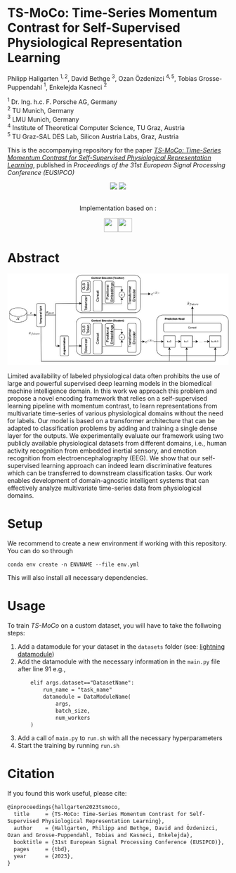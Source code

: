 <h1>TS-MoCo: Time-Series Momentum Contrast for Self-Supervised Physiological Representation Learning</h1>

Philipp Hallgarten $^{1,2}$,
David Bethge $^{3}$,
Ozan Özdenizci $^{4,5}$,
Tobias Grosse-Puppendahl $^{1}$,
Enkelejda Kasneci $^{2}$

$^{1}$ Dr. Ing. h.c. F. Porsche AG, Germany<br/>
$^{2}$ TU Munich, Germany<br/>
$^{3}$ LMU Munich, Germany<br/>
$^{4}$ Institute of Theoretical Computer Science, TU Graz, Austria<br/>
$^{5}$ TU Graz-SAL DES Lab, Silicon Austria Labs, Graz, Austria<br/>

<p>This is the accompanying repository for the paper <a href="#"><i>TS-MoCo: Time-Series Momentum Contrast for Self-Supervised Physiological Representation Learning</i></a>, published in <i>Proceedings of the 31st European Signal Processing Conference (EUSIPCO)</i></p>

<div align="center">
    <a href="#"><img src="https://img.shields.io/badge/READ-THE_PAPER-informational?style=for-the-badge&logo=<LOGO_NAME>&logoColor=white&color=green"></a>
    <a href="citation"><img src="https://img.shields.io/badge/CITE-THIS_WORK-informational?style=for-the-badge&logo=<LOGO_NAME>&logoColor=white&color=blue"></a>
    <!--<a href="#"><img src="https://img.shields.io/badge/STAR-THIS_REPOSITORY-informational?style=for-the-badge&logo=<LOGO_NAME>&logoColor=white&color=gold"></a>-->

<br/>
<br/>
<p>Implementation based on :</p>
<img height="32" width="32" src="https://cdn.simpleicons.org/PyTorch"/><img height="32" width="32" src="https://cdn.simpleicons.org/PyTorchLightning"/>

</div>

<h1>Abstract</h1>
<div align="center">
    <img src="images/TSMoCo_architecture.jpg" />
</div>

<p>
Limited availability of labeled physiological data often prohibits the use of large and powerful supervised deep learning models in the biomedical machine intelligence domain.
In this work we approach this problem and propose a novel encoding framework that relies on a self-supervised learning pipeline with momentum contrast, to learn representations from multivariate time-series of various physiological domains without the need for labels.
Our model is based on a transformer architecture that can be adapted to classification problems by adding and training a single dense layer for the outputs.
We experimentally evaluate our framework using two publicly available physiological datasets from different domains, i.e., human activity recognition from embedded inertial sensory, and emotion recognition from electroencephalography (EEG).
We show that our self-supervised learning approach can indeed learn discriminative features which can be transferred to downstream classification tasks.
Our work enables development of domain-agnostic intelligent systems that can effectively analyze multivariate time-series data from physiological domains.
</p>

<h1>Setup</h1>
We recommend to create a new environment if working with this repository. You can do so through

```
conda env create -n ENVNAME --file env.yml
```
This will also install all necessary dependencies.

<h1>Usage</h1>
To train <i>TS-MoCo</i> on a custom dataset, you will have to take the follwoing steps:
<ol>
<li>
    Add a datamodule for your dataset in the <code>datasets</code> folder (see: <a href="https://pytorch-lightning.readthedocs.io/en/stable/data/datamodule.html">lightning datamodule</a>)
</li>
<li>
    Add the datamodule with the necessary information in the <code>main.py</code> file after line 91 e.g.,

        elif args.dataset=="DatasetName":
            run_name = "task_name"
            datamodule = DataModuleName(
                args,
                batch_size,
                num_workers
        )
    
</li>
<li>
    Add a call of <code>main.py</code> to <code>run.sh</code> with all the necessary hyperparameters
</li>
<li>
    Start the training by running <code>run.sh</code>
</li>
</ol>

<h1>Citation</h1>
If you found this work useful, please cite:

```
@inproceedings{hallgarten2023tsmoco,
  title     = {TS-MoCo: Time-Series Momentum Contrast for Self-Supervised Physiological Representation Learning},
  author    = {Hallgarten, Philipp and Bethge, David and Özdenizci, Ozan and Grosse-Puppendahl, Tobias and Kasneci, Enkelejda},
  booktitle = {31st European Signal Processing Conference (EUSIPCO)},
  pages     = {tbd},
  year      = {2023},
}
```
